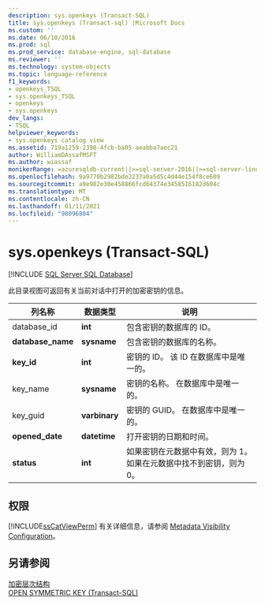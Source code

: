 ```yaml
---
description: sys.openkeys (Transact-SQL)
title: sys.openkeys (Transact-sql) |Microsoft Docs
ms.custom: ''
ms.date: 06/10/2016
ms.prod: sql
ms.prod_service: database-engine, sql-database
ms.reviewer: ''
ms.technology: system-objects
ms.topic: language-reference
f1_keywords:
- openkeys_TSQL
- sys.openkeys_TSQL
- openkeys
- sys.openkeys
dev_langs:
- TSQL
helpviewer_keywords:
- sys.openkeys catalog view
ms.assetid: 719a1259-2398-4fcb-ba05-aeabba7aec21
author: WilliamDAssafMSFT
ms.author: wiassaf
monikerRange: =azuresqldb-current||>=sql-server-2016||>=sql-server-linux-2017||=azuresqldb-mi-current
ms.openlocfilehash: 9a9770b2982bde2237a0a5d5c4d44e154f8ce609
ms.sourcegitcommit: a9e982e30e458866fcd64374e3458516182d604c
ms.translationtype: MT
ms.contentlocale: zh-CN
ms.lasthandoff: 01/11/2021
ms.locfileid: "98096804"
---
```

# <a name="sysopenkeys-transact-sql"></a>sys.openkeys (Transact-SQL)
[!INCLUDE [SQL Server SQL Database](../../includes/applies-to-version/sql-asdb.md)]

  此目录视图可返回有关当前对话中打开的加密密钥的信息。  
  
|列名称|数据类型|说明|  
|-----------------|---------------|-----------------|  
|database_id|**int**|包含密钥的数据库的 ID。|  
|**database_name**|**sysname**|包含密钥的数据库的名称。|  
|**key_id**|**int**|密钥的 ID。 该 ID 在数据库中是唯一的。|  
|key_name|**sysname**|密钥的名称。 在数据库中是唯一的。|  
|key_guid|**varbinary**|密钥的 GUID。 在数据库中是唯一的。|  
|**opened_date**|**datetime**|打开密钥的日期和时间。|  
|**status**|**int**|如果密钥在元数据中有效，则为 1。 如果在元数据中找不到密钥，则为 0。|  
  
## <a name="permissions"></a>权限  
 [!INCLUDE[ssCatViewPerm](../../includes/sscatviewperm-md.md)] 有关详细信息，请参阅 [Metadata Visibility Configuration](../../relational-databases/security/metadata-visibility-configuration.md)。  
  
## <a name="see-also"></a>另请参阅  
 [加密层次结构](../../relational-databases/security/encryption/encryption-hierarchy.md)   
 [OPEN SYMMETRIC KEY (Transact-SQL)](../../t-sql/statements/open-symmetric-key-transact-sql.md)  
  
  
